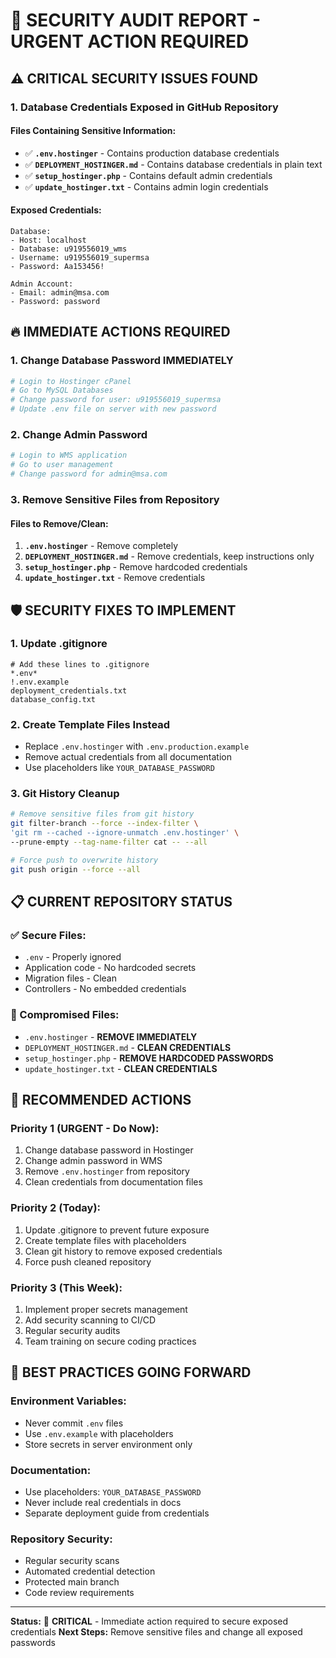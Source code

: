 # 🚨 SECURITY AUDIT REPORT - URGENT ACTION REQUIRED

## ⚠️ **CRITICAL SECURITY ISSUES FOUND**

### **1. Database Credentials Exposed in GitHub Repository**

#### **Files Containing Sensitive Information:**
- ✅ **`.env.hostinger`** - Contains production database credentials
- ✅ **`DEPLOYMENT_HOSTINGER.md`** - Contains database credentials in plain text
- ✅ **`setup_hostinger.php`** - Contains default admin credentials
- ✅ **`update_hostinger.txt`** - Contains admin login credentials

#### **Exposed Credentials:**
```
Database:
- Host: localhost
- Database: u919556019_wms
- Username: u919556019_supermsa
- Password: Aa153456!

Admin Account:
- Email: admin@msa.com
- Password: password
```

## 🔥 **IMMEDIATE ACTIONS REQUIRED**

### **1. Change Database Password IMMEDIATELY**
```bash
# Login to Hostinger cPanel
# Go to MySQL Databases
# Change password for user: u919556019_supermsa
# Update .env file on server with new password
```

### **2. Change Admin Password**
```bash
# Login to WMS application
# Go to user management
# Change password for admin@msa.com
```

### **3. Remove Sensitive Files from Repository**

#### **Files to Remove/Clean:**
1. **`.env.hostinger`** - Remove completely
2. **`DEPLOYMENT_HOSTINGER.md`** - Remove credentials, keep instructions only
3. **`setup_hostinger.php`** - Remove hardcoded credentials
4. **`update_hostinger.txt`** - Remove credentials

## 🛡️ **SECURITY FIXES TO IMPLEMENT**

### **1. Update .gitignore**
```gitignore
# Add these lines to .gitignore
*.env*
!.env.example
deployment_credentials.txt
database_config.txt
```

### **2. Create Template Files Instead**
- Replace `.env.hostinger` with `.env.production.example`
- Remove actual credentials from all documentation
- Use placeholders like `YOUR_DATABASE_PASSWORD`

### **3. Git History Cleanup**
```bash
# Remove sensitive files from git history
git filter-branch --force --index-filter \
'git rm --cached --ignore-unmatch .env.hostinger' \
--prune-empty --tag-name-filter cat -- --all

# Force push to overwrite history
git push origin --force --all
```

## 📋 **CURRENT REPOSITORY STATUS**

### **✅ Secure Files:**
- `.env` - Properly ignored
- Application code - No hardcoded secrets
- Migration files - Clean
- Controllers - No embedded credentials

### **🚨 Compromised Files:**
- `.env.hostinger` - **REMOVE IMMEDIATELY**
- `DEPLOYMENT_HOSTINGER.md` - **CLEAN CREDENTIALS**
- `setup_hostinger.php` - **REMOVE HARDCODED PASSWORDS**
- `update_hostinger.txt` - **CLEAN CREDENTIALS**

## 🎯 **RECOMMENDED ACTIONS**

### **Priority 1 (URGENT - Do Now):**
1. Change database password in Hostinger
2. Change admin password in WMS
3. Remove `.env.hostinger` from repository
4. Clean credentials from documentation files

### **Priority 2 (Today):**
1. Update .gitignore to prevent future exposure
2. Create template files with placeholders
3. Clean git history to remove exposed credentials
4. Force push cleaned repository

### **Priority 3 (This Week):**
1. Implement proper secrets management
2. Add security scanning to CI/CD
3. Regular security audits
4. Team training on secure coding practices

## 🔐 **BEST PRACTICES GOING FORWARD**

### **Environment Variables:**
- Never commit `.env` files
- Use `.env.example` with placeholders
- Store secrets in server environment only

### **Documentation:**
- Use placeholders: `YOUR_DATABASE_PASSWORD`
- Never include real credentials in docs
- Separate deployment guide from credentials

### **Repository Security:**
- Regular security scans
- Automated credential detection
- Protected main branch
- Code review requirements

---
**Status:** 🚨 **CRITICAL** - Immediate action required to secure exposed credentials
**Next Steps:** Remove sensitive files and change all exposed passwords
